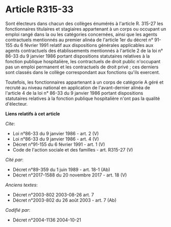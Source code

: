 # Article R315-33

Sont électeurs dans chacun des collèges énumérés à l'article R. 315-27 les fonctionnaires titulaires et stagiaires
appartenant à un corps ou occupant un emploi rangé dans la ou les catégories concernées, ainsi que les agents contractuels
mentionnés au premier alinéa de l'article 1er du décret n° 91-155 du 6 février 1991 relatif aux dispositions générales
applicables aux agents contractuels des établissements mentionnés à l'article 2 de la loi n° 86-33 du 9 janvier 1986 portant
dispositions statutaires relatives à la fonction publique hospitalière, les contractuels de droit public n'occupant pas un
emploi permanent et les contractuels de droit privé ; ces derniers sont classés dans le collège correspondant aux fonctions
qu'ils exercent. 

Toutefois, les fonctionnaires appartenant à un corps de catégorie A géré et recruté au niveau national en application de
l'avant-dernier alinéa de l'article 4 de la loi n° 86-33 du 9 janvier 1986 portant dispositions statutaires relatives à la
fonction publique hospitalière n'ont pas la qualité d'électeur.

**Liens relatifs à cet article**

_Cite_:

  - Loi n°86-33 du 9 janvier 1986 - art. 2 (V)
  - Loi n°86-33 du 9 janvier 1986 - art. 4 (V)
  - Décret n°91-155 du 6 février 1991 - art. 1 (V)
  - Code de l'action sociale et des familles - art. R315-27 (V)

_Cité par_:

  - Décret n°89-359 du 1 juin 1989 - art. 18-1 (Ab)
  - Décret n°2017-1588 du 20 novembre 2017 - art. 18 (V)

_Anciens textes_:

  - Décret n°2003-802 2003-08-26 art. 7
  - Décret n°2003-802 du 26 août 2003 - art. 7 (Ab)

_Codifié par_:

  - Décret n°2004-1136 2004-10-21
